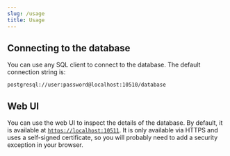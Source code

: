 ```yaml
---
slug: /usage
title: Usage
---
```


## Connecting to the database

You can use any SQL client to connect to the database.
The default connection string is:

```text
postgresql://user:password@localhost:10510/database
```

## Web UI

You can use the web UI to inspect the details of the database.
By default, it is available at [`https://localhost:10511`](https://localhost:10511).
It is only available via HTTPS and uses a self-signed certificate,
so you will probably need to add a security exception in your browser.
